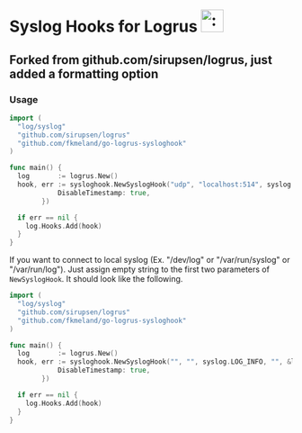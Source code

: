 # Syslog Hooks for Logrus <img src="http://i.imgur.com/hTeVwmJ.png" width="40" height="40" alt=":walrus:" class="emoji" title=":walrus:"/>
## Forked from github.com/sirupsen/logrus, just added a formatting option

### Usage

```go
import (
  "log/syslog"
  "github.com/sirupsen/logrus"
  "github.com/fkmeland/go-logrus-sysloghook"
)

func main() {
  log       := logrus.New()
  hook, err := sysloghook.NewSyslogHook("udp", "localhost:514", syslog.LOG_INFO, "",  &logrus.TextFormatter {
			DisableTimestamp: true,
		})

  if err == nil {
    log.Hooks.Add(hook)
  }
}
```

If you want to connect to local syslog (Ex. "/dev/log" or "/var/run/syslog" or "/var/run/log"). Just assign empty string to the first two parameters of `NewSyslogHook`. It should look like the following.

```go
import (
  "log/syslog"
  "github.com/sirupsen/logrus"
  "github.com/fkmeland/go-logrus-sysloghook"
)

func main() {
  log       := logrus.New()
  hook, err := sysloghook.NewSyslogHook("", "", syslog.LOG_INFO, "", &logrus.TextFormatter {
			DisableTimestamp: true,
		})

  if err == nil {
    log.Hooks.Add(hook)
  }
}
```
